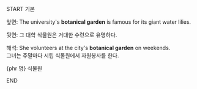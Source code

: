 START
기본

앞면:
The university's **botanical garden** is famous for its giant water lilies.  

뒷면:
그 대학 식물원은 거대한 수련으로 유명하다.

해석:
She volunteers at the city's **botanical garden** on weekends.  
그녀는 주말마다 시립 식물원에서 자원봉사를 한다.

{phr 명} 식물원
<!--ID: 1746697664812-->
END